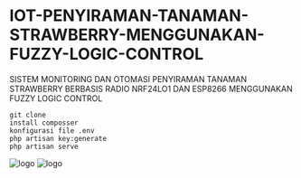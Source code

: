 # IOT-PENYIRAMAN-TANAMAN-STRAWBERRY-MENGGUNAKAN-FUZZY-LOGIC-CONTROL
SISTEM MONITORING DAN OTOMASI PENYIRAMAN TANAMAN STRAWBERRY BERBASIS RADIO NRF24LO1 DAN ESP8266 MENGGUNAKAN FUZZY LOGIC CONTROL


    git clone
    install composser
    konfigurasi file .env
    php artisan key:generate
    php artisan serve
![logo](https://user-images.githubusercontent.com/58580179/79538229-27e1dd80-80ae-11ea-8f34-05ae822d53fe.png)
![logo](https://user-images.githubusercontent.com/58580179/79538231-29130a80-80ae-11ea-9f64-dcb9279da994.png)

